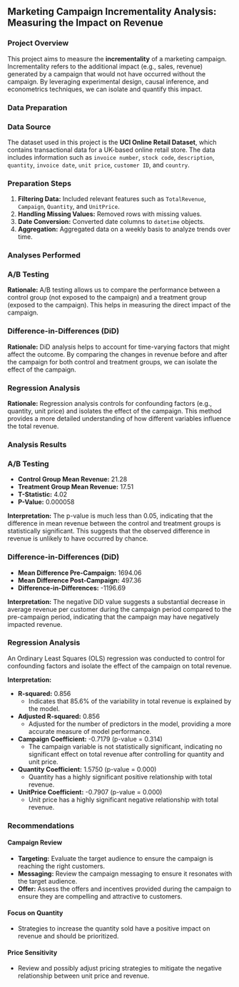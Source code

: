 ## Marketing Campaign Incrementality Analysis: Measuring the Impact on Revenue

### Project Overview
This project aims to measure the **incrementality** of a marketing campaign. Incrementality refers to the additional impact (e.g., sales, revenue) generated by a campaign that would not have occurred without the campaign. By leveraging experimental design, causal inference, and econometrics techniques, we can isolate and quantify this impact.

### Data Preparation

### Data Source
The dataset used in this project is the **UCI Online Retail Dataset**, which contains transactional data for a UK-based online retail store. The data includes information such as `invoice number`, `stock code`, `description`, `quantity`, `invoice date`, `unit price`, `customer ID`, and `country`.

### Preparation Steps
1. **Filtering Data:** Included relevant features such as `TotalRevenue`, `Campaign`, `Quantity`, and `UnitPrice`.
2. **Handling Missing Values:** Removed rows with missing values.
3. **Date Conversion:** Converted date columns to `datetime` objects.
4. **Aggregation:** Aggregated data on a weekly basis to analyze trends over time.

### Analyses Performed

### A/B Testing
**Rationale:** A/B testing allows us to compare the performance between a control group (not exposed to the campaign) and a treatment group (exposed to the campaign). This helps in measuring the direct impact of the campaign.

### Difference-in-Differences (DiD)
**Rationale:** DiD analysis helps to account for time-varying factors that might affect the outcome. By comparing the changes in revenue before and after the campaign for both control and treatment groups, we can isolate the effect of the campaign.

### Regression Analysis
**Rationale:** Regression analysis controls for confounding factors (e.g., quantity, unit price) and isolates the effect of the campaign. This method provides a more detailed understanding of how different variables influence the total revenue.

### Analysis Results

### A/B Testing
- **Control Group Mean Revenue:** 21.28
- **Treatment Group Mean Revenue:** 17.51
- **T-Statistic:** 4.02
- **P-Value:** 0.000058

**Interpretation:**
The p-value is much less than 0.05, indicating that the difference in mean revenue between the control and treatment groups is statistically significant. This suggests that the observed difference in revenue is unlikely to have occurred by chance.

### Difference-in-Differences (DiD)
- **Mean Difference Pre-Campaign:** 1694.06
- **Mean Difference Post-Campaign:** 497.36
- **Difference-in-Differences:** -1196.69

**Interpretation:**
The negative DiD value suggests a substantial decrease in average revenue per customer during the campaign period compared to the pre-campaign period, indicating that the campaign may have negatively impacted revenue.

### Regression Analysis
An Ordinary Least Squares (OLS) regression was conducted to control for confounding factors and isolate the effect of the campaign on total revenue.

**Interpretation:**
- **R-squared:** 0.856
  - Indicates that 85.6% of the variability in total revenue is explained by the model.
- **Adjusted R-squared:** 0.856
  - Adjusted for the number of predictors in the model, providing a more accurate measure of model performance.
- **Campaign Coefficient:** -0.7179 (p-value = 0.314)
  - The campaign variable is not statistically significant, indicating no significant effect on total revenue after controlling for quantity and unit price.
- **Quantity Coefficient:** 1.5750 (p-value = 0.000)
  - Quantity has a highly significant positive relationship with total revenue.
- **UnitPrice Coefficient:** -0.7907 (p-value = 0.000)
  - Unit price has a highly significant negative relationship with total revenue.

### Recommendations

#### Campaign Review
- **Targeting:** Evaluate the target audience to ensure the campaign is reaching the right customers.
- **Messaging:** Review the campaign messaging to ensure it resonates with the target audience.
- **Offer:** Assess the offers and incentives provided during the campaign to ensure they are compelling and attractive to customers.

#### Focus on Quantity
- Strategies to increase the quantity sold have a positive impact on revenue and should be prioritized.

#### Price Sensitivity
- Review and possibly adjust pricing strategies to mitigate the negative relationship between unit price and revenue.



